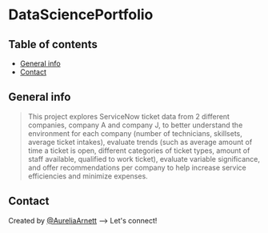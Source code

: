 # DataSciencePortfolio

## Table of contents
* [General info](#general-info)
* [Contact](#contact)

## General info
> This project explores ServiceNow ticket data from 2 different companies, company A and company J, to better understand the environment for each company (number of technicians, skillsets, average ticket intakes), evaluate trends (such as average amount of time a ticket is open, different categories of ticket types, amount of staff available, qualified to work ticket), evaluate variable significance, and offer recommendations per company to help increase service efficiencies and minimize expenses.

## Contact
Created by [@AureliaArnett](https://twitter.com/AureliaArnett) --> Let's connect!
